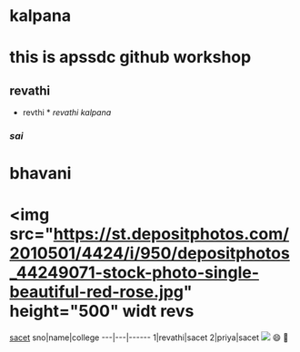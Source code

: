 # kalpana
# this is apssdc github workshop
## revathi
* revthi *
*revathi*
_kalpana_
### *sai*
# bhavani
<img src="https://st.depositphotos.com/2010501/4424/i/950/depositphotos_44249071-stock-photo-single-beautiful-red-rose.jpg" height="500" widt
revs
=======
[sacet](http://sacet.ac.in)
sno|name|college
---|---|------
1|revathi|sacet
2|priya|sacet
<img src=https://images-na.ssl-images-amazon.com/images/I/81A%2BqqYaYFL._SX450_.jpg>
:smile:
:camel:


